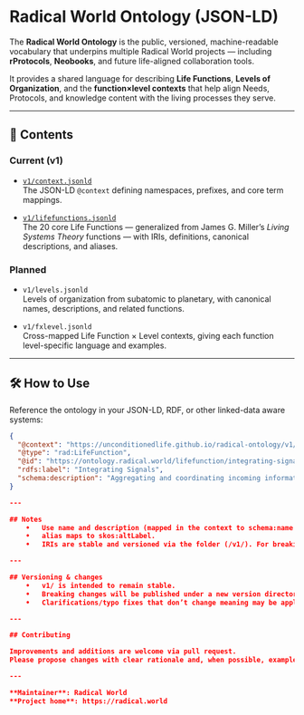 # Radical World Ontology (JSON-LD)

The **Radical World Ontology** is the public, versioned, machine-readable vocabulary that underpins multiple Radical World projects — including **rProtocols**, **Neobooks**, and future life-aligned collaboration tools.

It provides a shared language for describing **Life Functions**, **Levels of Organization**, and the **function×level contexts** that help align Needs, Protocols, and knowledge content with the living processes they serve.

---

## 📂 Contents

### Current (v1)
- [`v1/context.jsonld`](https://unconditionedlife.github.io/radical-ontology/v1/context.jsonld)  
  The JSON-LD `@context` defining namespaces, prefixes, and core term mappings.
  
- [`v1/lifefunctions.jsonld`](https://unconditionedlife.github.io/radical-ontology/v1/lifefunctions.jsonld)  
  The 20 core Life Functions — generalized from James G. Miller’s *Living Systems Theory* functions — with IRIs, definitions, canonical descriptions, and aliases.

### Planned
- `v1/levels.jsonld`  
  Levels of organization from subatomic to planetary, with canonical names, descriptions, and related functions.

- `v1/fxlevel.jsonld`  
  Cross-mapped Life Function × Level contexts, giving each function level-specific language and examples.

---

## 🛠 How to Use

Reference the ontology in your JSON-LD, RDF, or other linked-data aware systems:

```json
{
  "@context": "https://unconditionedlife.github.io/radical-ontology/v1/context.jsonld",
  "@type": "rad:LifeFunction",
  "@id": "https://ontology.radical.world/lifefunction/integrating-signals",
  "rdfs:label": "Integrating Signals",
  "schema:description": "Aggregating and coordinating incoming information..."
}

---

## Notes
	•	Use name and description (mapped in the context to schema:name and schema:description).
	•	alias maps to skos:altLabel.
	•	IRIs are stable and versioned via the folder (/v1/). For breaking changes, publish /v2/ rather than mutating /v1/.

---

## Versioning & changes
	•	v1/ is intended to remain stable.
	•	Breaking changes will be published under a new version directory (v2/, v3/, …).
	•	Clarifications/typo fixes that don’t change meaning may be applied in place.

---

## Contributing

Improvements and additions are welcome via pull request.
Please propose changes with clear rationale and, when possible, examples of usage across Needs/Protocols.

---

**Maintainer**: Radical World
**Project home**: https://radical.world
